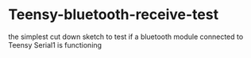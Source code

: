 # Teensy-bluetooth-receive-test
the simplest cut down sketch to test if a bluetooth module connected to Teensy Serial1 is functioning
